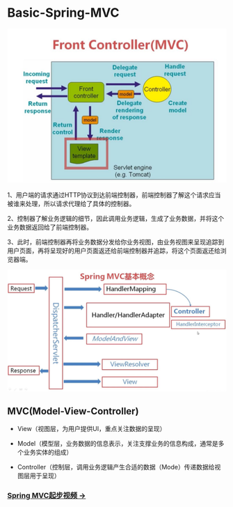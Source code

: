 # Basic-Spring-MVC
<img src="https://github.com/Eaaon/Basic-Spring-MVC/blob/master/Spring%20MVC.JPG">
<p>1、用户端的请求通过HTTP协议到达前端控制器，前端控制器了解这个请求应当被谁来处理，所以请求代理给了具体的控制器。</p>
<p>2、控制器了解业务逻辑的细节，因此调用业务逻辑，生成了业务数据，并将这个业务数据返回给了前端控制器。</p>
<p>3、此时，前端控制器再将业务数据分发给你业务视图，由业务视图来呈现追踪到用户页面，再将呈现好的用户页面返还给前端控制器并追踪，将这个页面返还给浏览器端。</p>


<img src="https://github.com/Eaaon/Basic-Spring-MVC/blob/master/Spring%20MVC%20chart.JPG">

## MVC(Model-View-Controller)

* View（视图层，为用户提供UI，重点关注数据的呈现）
     
* Model（模型层，业务数据的信息表示，关注支撑业务的信息构成，通常是多个业务实体的组成）
    
* Controller（控制层，调用业务逻辑产生合适的数据（Mode）传递数据给视图层用于呈现）        

### [Spring MVC起步视频 &rarr;](http://www.imooc.com/learn/47)
